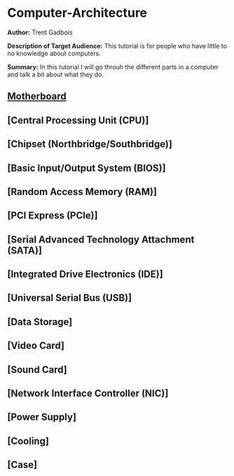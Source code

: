 # Computer-Architecture
**Author:** Trent Gadbois

**Description of Target Audience:** This tutorial is for people who have little to no knowledge about computers.

**Summary:** In this tutorial I will go throuh the different parts in a computer and talk a bit about what they do.

## [Motherboard](README.md)
## [Central Processing Unit (CPU)]
## [Chipset (Northbridge/Southbridge)]
## [Basic Input/Output System (BIOS)]
## [Random Access Memory (RAM)]
## [PCI Express (PCIe)]
## [Serial Advanced Technology Attachment (SATA)]
## [Integrated Drive Electronics (IDE)]
## [Universal Serial Bus (USB)]
## [Data Storage]
## [Video Card]
## [Sound Card]
## [Network Interface Controller (NIC)]
## [Power Supply]
## [Cooling]
## [Case]
